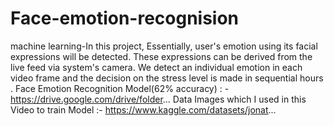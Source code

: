 # Face-emotion-recognision
machine learning-In this project, Essentially, user's emotion using its facial expressions will be detected. These expressions can be derived from the live feed via system's camera. We detect an individual emotion in each video frame and the decision on the stress level is made in sequential hours .  Face Emotion Recognition Model(62% accuracy) : - https://drive.google.com/drive/folder... Data Images which I used in this Video to train Model :- https://www.kaggle.com/datasets/jonat...
